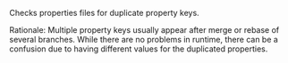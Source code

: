 Checks properties files for duplicate property keys.

Rationale: Multiple property keys usually appear after merge or rebase
of several branches. While there are no problems in runtime, there can
be a confusion due to having different values for the duplicated
properties.
